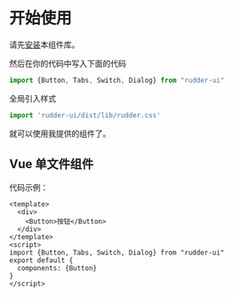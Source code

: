# 开始使用

请先[安装](#/doc/install)本组件库。

然后在你的代码中写入下面的代码

```js
import {Button, Tabs, Switch, Dialog} from "rudder-ui"
```

全局引入样式

```js
import 'rudder-ui/dist/lib/rudder.css'
```

就可以使用我提供的组件了。

## Vue 单文件组件

代码示例：

```Vue
<template>
  <div>
    <Button>按钮</Button>
  </div>
</template>
<script>
import {Button, Tabs, Switch, Dialog} from "rudder-ui"
export default {
  components: {Button}
}
</script>
```
